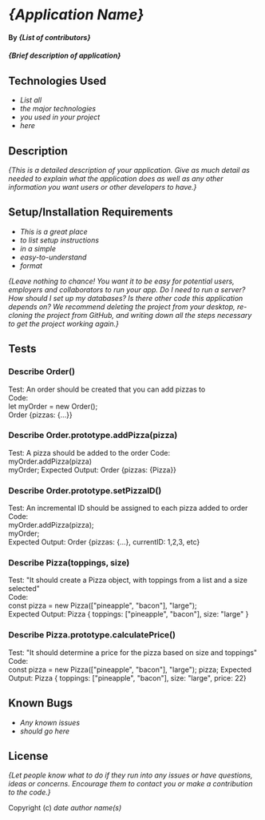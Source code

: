 # _{Application Name}_

#### By _**{List of contributors}**_

#### _{Brief description of application}_

## Technologies Used

* _List all_
* _the major technologies_
* _you used in your project_
* _here_

## Description

_{This is a detailed description of your application. Give as much detail as needed to explain what the application does as well as any other information you want users or other developers to have.}_

## Setup/Installation Requirements

* _This is a great place_
* _to list setup instructions_
* _in a simple_
* _easy-to-understand_
* _format_

_{Leave nothing to chance! You want it to be easy for potential users, employers and collaborators to run your app. Do I need to run a server? How should I set up my databases? Is there other code this application depends on? We recommend deleting the project from your desktop, re-cloning the project from GitHub, and writing down all the steps necessary to get the project working again.}_

## Tests

### Describe Order()
Test: An order should be created that you can add pizzas to  
Code:  
let myOrder = new Order();  
Order {pizzas: {…}}  
  
### Describe Order.prototype.addPizza(pizza) 
Test: A pizza should be added to the order
Code:  
myOrder.addPizza(pizza)  
myOrder;
Expected Output: Order {pizzas: {Pizza}}

### Describe Order.prototype.setPizzaID() 
Test: An incremental ID should be assigned to each pizza added to order
Code:  
myOrder.addPizza(pizza);  
myOrder;  
Expected Output: Order {pizzas: {...}, currentID: 1,2,3, etc}  

### Describe Pizza(toppings, size)  
Test: "It should create a Pizza object, with toppings from a list and a size selected"  
Code:  
const pizza = new Pizza(["pineapple", "bacon"], "large");  
Expected Output: Pizza { toppings: ["pineapple", "bacon"], size: "large" }  

### Describe Pizza.prototype.calculatePrice()  
Test: "It should determine a price for the pizza based on size and toppings"  
Code:  
const pizza = new Pizza(["pineapple", "bacon"], "large");
pizza;
Expected Output: Pizza { toppings: ["pineapple", "bacon"], size: "large", price: 22}  




## Known Bugs

* _Any known issues_
* _should go here_

## License

_{Let people know what to do if they run into any issues or have questions, ideas or concerns.  Encourage them to contact you or make a contribution to the code.}_

Copyright (c) _date_ _author name(s)_